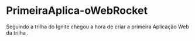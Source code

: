 # PrimeiraAplica-oWebRocket
Seguindo a trilha do Ignite chegou a hora de criar a primeira Aplicação Web da trilha .
